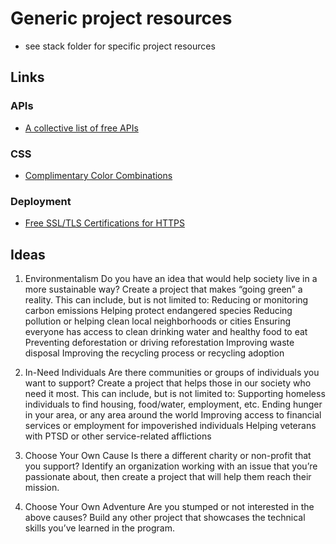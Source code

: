 # Generic project resources

- see stack folder for specific project resources

## Links

### APIs

- [A collective list of free APIs](https://github.com/public-apis/public-apis)

### CSS

- [Complimentary Color Combinations](https://coolors.co/app)

### Deployment

- [Free SSL/TLS Certifications for HTTPS](https://letsencrypt.org/)

## Ideas

1. Environmentalism
   Do you have an idea that would help society live in a more sustainable way? Create a project that makes “going green” a reality. This can include, but is not limited to:
   Reducing or monitoring carbon emissions
   Helping protect endangered species
   Reducing pollution or helping clean local neighborhoods or cities
   Ensuring everyone has access to clean drinking water and healthy food to eat
   Preventing deforestation or driving reforestation
   Improving waste disposal
   Improving the recycling process or recycling adoption

2. In-Need Individuals
   Are there communities or groups of individuals you want to support? Create a project that helps those in our society who need it most. This can include, but is not limited to:
   Supporting homeless individuals to find housing, food/water, employment, etc.
   Ending hunger in your area, or any area around the world
   Improving access to financial services or employment for impoverished individuals
   Helping veterans with PTSD or other service-related afflictions

3. Choose Your Own Cause
   Is there a different charity or non-profit that you support? Identify an organization working with an issue that you’re passionate about, then create a project that will help them reach their mission.

4. Choose Your Own Adventure
   Are you stumped or not interested in the above causes? Build any other project that showcases the technical skills you’ve learned in the program.
